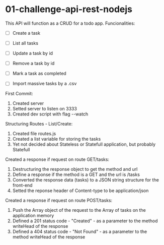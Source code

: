 # 01-challenge-api-rest-nodejs
This API will function as a CRUD for a todo app.
Funcionalities:
- [ ] Create a task
- [ ] List all tasks
- [ ] Update a task by id
- [ ] Remove a task by id
- [ ] Mark a task as completed
- [ ] Import massive tasks by a .csv


First Commit:
1. Created server
2. Setted server to listen on 3333
3. Created dev script with flag --watch

Structuring Routes - List/Create:
1. Created file routes.js
2. Created a list variable for storing the tasks
3. Yet not decided about Stateless or Statefull application, but probably Statefull

Created a response if request on route GET/tasks: 
1. Destructuring the response object to get the method and url
2. Define a response if the method is a GET and the url is /tasks
3. Converted the response data (tasks) to a JSON string structure for the front-end
4. Setted the reponse header of Content-type to be application/json

Created a response if request on route POST/tasks:
1. Push the Array object of the request to the Array of tasks on the application memory
2. Defined a 201 status code - "Created" - as a parameter to the method writeHead of the response
3. Defined a 404 status code - "Not Found" - as a parameter to the method writeHead of the response 